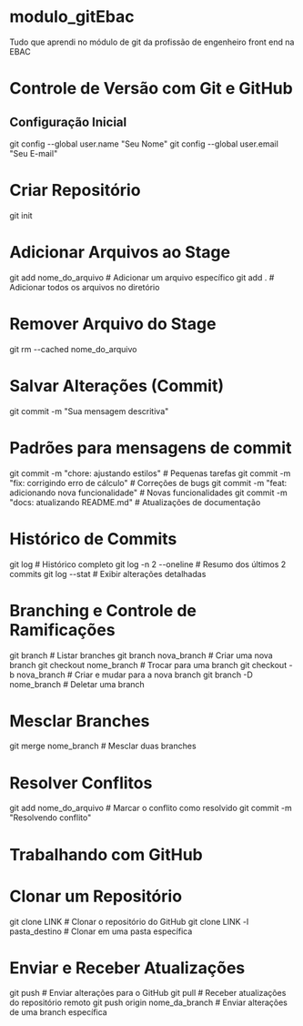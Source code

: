 # modulo_gitEbac
Tudo que aprendi no módulo de git da profissão de engenheiro front end na EBAC

# Controle de Versão com Git e GitHub

## Configuração Inicial
git config --global user.name "Seu Nome"
git config --global user.email "Seu E-mail"

# Criar Repositório
git init

# Adicionar Arquivos ao Stage
git add nome_do_arquivo   # Adicionar um arquivo específico
git add .                 # Adicionar todos os arquivos no diretório

# Remover Arquivo do Stage
git rm --cached nome_do_arquivo

# Salvar Alterações (Commit)
git commit -m "Sua mensagem descritiva"

# Padrões para mensagens de commit
git commit -m "chore: ajustando estilos"    # Pequenas tarefas
git commit -m "fix: corrigindo erro de cálculo"    # Correções de bugs
git commit -m "feat: adicionando nova funcionalidade"    # Novas funcionalidades
git commit -m "docs: atualizando README.md"    # Atualizações de documentação

# Histórico de Commits
git log                             # Histórico completo
git log -n 2 --oneline              # Resumo dos últimos 2 commits
git log --stat                      # Exibir alterações detalhadas

# Branching e Controle de Ramificações
git branch                          # Listar branches
git branch nova_branch              # Criar uma nova branch
git checkout nome_branch            # Trocar para uma branch
git checkout -b nova_branch         # Criar e mudar para a nova branch
git branch -D nome_branch           # Deletar uma branch

# Mesclar Branches
git merge nome_branch               # Mesclar duas branches

# Resolver Conflitos
git add nome_do_arquivo             # Marcar o conflito como resolvido
git commit -m "Resolvendo conflito"

# Trabalhando com GitHub
# Clonar um Repositório
git clone LINK                      # Clonar o repositório do GitHub
git clone LINK -l pasta_destino     # Clonar em uma pasta específica

# Enviar e Receber Atualizações
git push                            # Enviar alterações para o GitHub
git pull                            # Receber atualizações do repositório remoto
git push origin nome_da_branch      # Enviar alterações de uma branch específica
